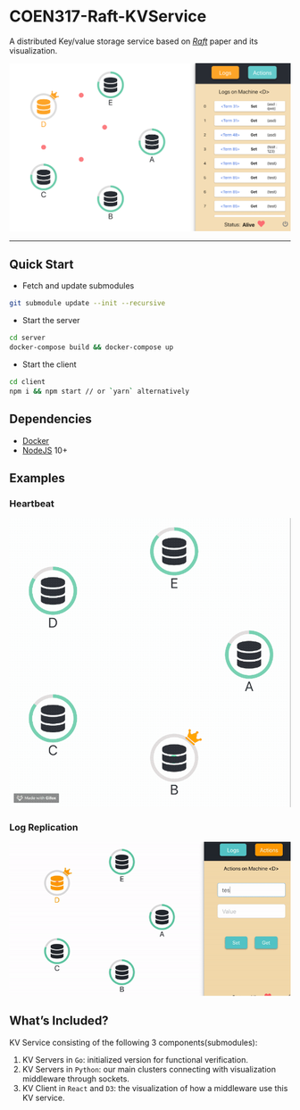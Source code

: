 # COEN317-Raft-KVService

A distributed Key/value storage service based on *[Raft](https://raft.github.io/raft.pdf)* paper and its visualization.

<p align="center">
<img src="./screenshots/app.png" alt="App">
</p>

---

## Quick Start

- Fetch and update submodules

```bash
git submodule update --init --recursive
```

- Start the server

```bash
cd server
docker-compose build && docker-compose up
```

- Start the client
```bash
cd client
npm i && npm start // or `yarn` alternatively
```

## Dependencies

- [Docker](https://www.docker.com/)
- [NodeJS](https://nodejs.org/en/) 10+


## Examples

### Heartbeat
![](./screenshots/heartbeat.gif)


### Log Replication
![](./screenshots/logRep.gif)



## What’s Included?

KV Service consisting of the following 3 components(submodules):

1. KV Servers in `Go`: initialized version for functional verification.
2. KV Servers in `Python`: our main clusters connecting with visualization middleware through sockets.
3. KV Client in `React` and `D3`: the visualization of how a middleware use this KV service.

